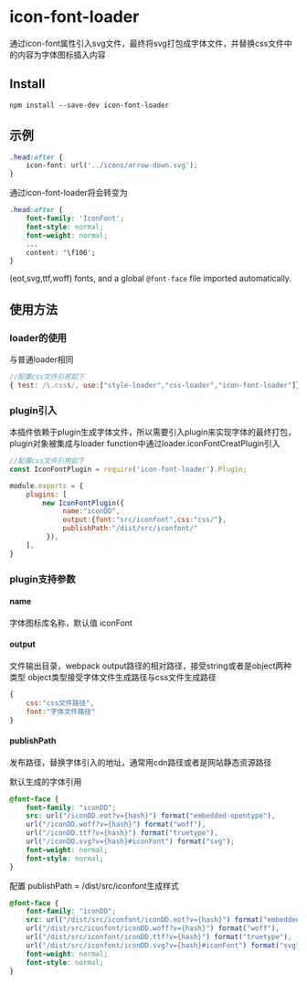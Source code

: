 # icon-font-loader

通过icon-font属性引入svg文件，最终将svg打包成字体文件，并替换css文件中的内容为字体图标插入内容

## Install

```
npm install --save-dev icon-font-loader

```

## 示例

``` css
.head:after {
    icon-font: url('../icons/arrow-down.svg');
}
```

通过icon-font-loader将会转变为

``` css
.head:after {
    font-family: 'IconFont';
    font-style: normal;
    font-weight: normal;
    ...
    content: '\f106';
}
```

(eot,svg,ttf,woff) fonts, and a global `@font-face` file imported automatically.

## 使用方法

### loader的使用

与普通loader相同

```javascript
//配置css文件引用如下
{ test: /\.css$/, use:["style-loader","css-loader","icon-font-loader"]}
```

### plugin引入

本插件依赖于plugin生成字体文件，所以需要引入plugin来实现字体的最终打包，plugin对象被集成与loader function中通过loader.iconFontCreatPlugin引入

```javascript
//配置css文件引用如下
const IconFontPlugin = require('icon-font-loader').Plugin;

module.exports = {
    plugins: [
        new IconFontPlugin({
             name:"iconDD",
             output:{font:"src/iconfont",css:"css/"},
             publishPath:"/dist/src/iconfont/"
         }),
    ],
}

```
### plugin支持参数

#### name
字体图标库名称，默认值 iconFont

#### output

文件输出目录，webpack output路径的相对路径，接受string或者是object两种类型
object类型接受字体文件生成路径与css文件生成路径

```javascript
{
    css:"css文件路径",
    font:"字体文件路径"
}

```

#### publishPath

发布路径，替换字体引入的地址，通常用cdn路径或者是网站静态资源路径

默认生成的字体引用

```css
@font-face {
    font-family: "iconDD";
    src: url("/iconDD.eot?v={hash}") format("embedded-opentype"),
    url("/iconDD.woff?v={hash}") format("woff"),
    url("/iconDD.ttf?v={hash}") format("truetype"),
    url("/iconDD.svg?v={hash}#iconFont") format("svg");
    font-weight: normal;
    font-style: normal;
}
```
配置 publishPath = /dist/src/iconfont生成样式

```css
@font-face {
    font-family: "iconDD";
    src: url("/dist/src/iconfont/iconDD.eot?v={hash}") format("embedded-opentype"),
    url("/dist/src/iconfont/iconDD.woff?v={hash}") format("woff"),
    url("/dist/src/iconfont/iconDD.ttf?v={hash}") format("truetype"),
    url("/dist/src/iconfont/iconDD.svg?v={hash}#iconFont") format("svg");
    font-weight: normal;
    font-style: normal;
}
```
